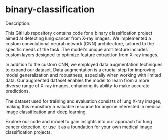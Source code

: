 # binary-classification

Description:

This GitHub repository contains code for a binary classification project aimed at detecting lung cancer from X-ray images. We implemented a custom convolutional neural network (CNN) architecture, tailored to the specific needs of the task. The model's unique architecture includes custom layers designed to optimize feature extraction from X-ray images.

In addition to the custom CNN, we employed data augmentation techniques to expand our dataset. Data augmentation is a crucial step for improving model generalization and robustness, especially when working with limited data. Our augmented dataset enables the model to learn from a more diverse range of X-ray images, enhancing its ability to make accurate predictions.

The dataset used for training and evaluation consists of lung X-ray images, making this repository a valuable resource for anyone interested in medical image classification and deep learning.

Explore our code and model to gain insights into our approach for lung cancer detection, or use it as a foundation for your own medical image classification projects.
